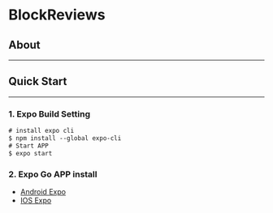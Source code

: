 # BlockReviews

## About
---


## Quick Start
---
### 1. Expo Build Setting 
```ps
# install expo cli
$ npm install --global expo-cli
# Start APP
$ expo start
```

### 2. Expo Go APP install
* [Android Expo](https://play.google.com/store/apps/details?id=host.exp.exponent)
* [IOS Expo](https://search.itunes.apple.com/WebObjects/MZContentLink.woa/wa/link?path=apps%2fexponent)